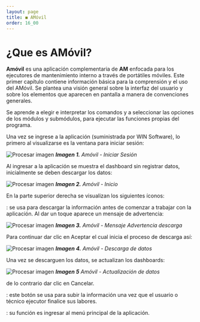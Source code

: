 ```yaml
---
layout: page
title: ◼ AMóvil
order: 16_00
---
```

# ¿Que es AMóvil?

**Amóvil** es una aplicación complementaria de **AM** enfocada para los ejecutores de mantenimiento interno a través de portátiles móviles.  Este primer capítulo contiene información básica para la comprensión y el uso del AMóvil. Se plantea una visión general sobre la interfaz del usuario y sobre los elementos que aparecen en pantalla a manera de convenciones generales.

Se aprende a elegir e interpretar los comandos y a seleccionar las opciones de los módulos y submódulos, para ejecutar las funciones propias del programa.
 

Una vez se ingrese a la aplicación (suministrada por WIN Software), lo primero al visualizarse es la ventana para iniciar sesión:

![Procesar imagen](https://ayuda.winsoftware.com.co/assets/images/cap16/chp16_img01.jpeg)
_**Imagen 1.** Amóvil - Iniciar Sesión_


Al ingresar a la aplicación se muestra el dashboard sin registrar datos, inicialmente se deben descargar los datos:


![Procesar imagen](https://ayuda.winsoftware.com.co/assets/images/cap16/chp16_img02.jpeg)
_**Imagen 2.** Amóvil - Inicio_

En la parte superior derecha se visualizan los siguientes íconos:


<a class="btn cl-white bg-blue-50 fs-2"><span class="iconify btn-icon cl-black" data-icon="mdi-tray-arrow-down"></span><span class="dot bg-af-green"></span></a> : se usa para descargar la información antes de comenzar a trabajar con la aplicación. Al dar un toque aparece un mensaje de advertencia:

![Procesar imagen](https://ayuda.winsoftware.com.co/assets/images/cap16/chp16_img03.jpeg)
_**Imagen 3.** Amóvil - Mensaje Advertencia descarga_

Para continuar dar clic en <a class="btn cl-white bg-blue px-4"> Aceptar</a> el cual inicia el proceso de descarga así:

![Procesar imagen](https://ayuda.winsoftware.com.co/assets/images/cap16/chp16_img04.jpeg)
_**Imagen 4.** Amóvil - Descarga de datos_


Una vez se descarguen los datos, se actualizan los dashboards:

![Procesar imagen](https://ayuda.winsoftware.com.co/assets/images/cap16/chp16_img05.jpeg)
_**Imagen 5** Amóvil - Actualización de datos_



de lo contrario dar clic en <a class="btn cl-white bg-green px-4"> Cancelar</a>.



<a class="btn cl-white bg-blue-50 fs-2"><span class="iconify btn-icon cl-black" data-icon="mdi-tray-arrow-up"></span><span class="dot bg-af-red"></span></a> : este botón se usa para subir la información una vez que el usuario o técnico ejecutor finalice sus labores.


<a class="btn cl-white bg-blue"><span class="mdi mdi-menu-open cl-white fs-2"></span></a> : su función es ingresar al menú principal de la aplicación. 